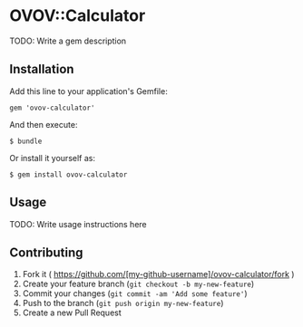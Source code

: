 # OVOV::Calculator

TODO: Write a gem description

## Installation

Add this line to your application's Gemfile:

    gem 'ovov-calculator'

And then execute:

    $ bundle

Or install it yourself as:

    $ gem install ovov-calculator

## Usage

TODO: Write usage instructions here

## Contributing

1. Fork it ( https://github.com/[my-github-username]/ovov-calculator/fork )
2. Create your feature branch (`git checkout -b my-new-feature`)
3. Commit your changes (`git commit -am 'Add some feature'`)
4. Push to the branch (`git push origin my-new-feature`)
5. Create a new Pull Request
